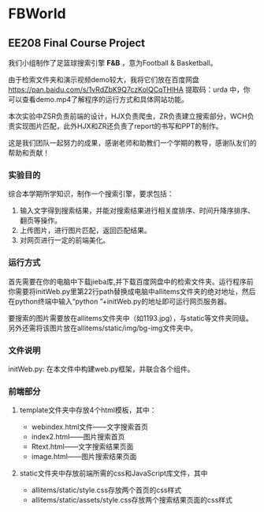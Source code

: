 # FBWorld
## EE208 Final Course Project

我们小组制作了足篮球搜索引擎  **F&B**  ，意为Football & Basketball。

由于检索文件夹和演示视频demo较大，我将它们放在百度网盘<https://pan.baidu.com/s/1vRdZbK9Q7czKolQCqTHlHA> 提取码：urda 中，你可以查看demo.mp4了解程序的运行方式和具体网站功能。

本次实验中ZSR负责前端的设计，HJX负责爬虫，ZR负责建立搜索部分，WCH负责实现图片匹配，此外HJX和ZR还负责了report的书写和PPT的制作。

这是我们团队一起努力的成果，感谢老师和助教们一个学期的教导，感谢队友们的帮助和贡献！

### 实验目的
综合本学期所学知识，制作一个搜索引擎，要求包括：
1.  输入文字得到搜索结果，并能对搜索结果进行相关度排序、时间升降序排序、翻页等操作。
2.  上传图片，进行图片匹配，返回匹配结果。
3.  对网页进行一定的前端美化。

### 运行方式
首先需要在你的电脑中下载jieba库,并下载百度网盘中的检索文件夹。运行程序前你需要将initWeb.py里第22行path替换成电脑中allitems文件夹的绝对地址，然后在python终端中输入“python ”+initWeb.py的地址即可运行网页服务器。

要搜索的图片需要放在allitems文件夹中（如1193.jpg），与static等文件夹同级。另外还需将该图片放在allitems/static/img/bg-img文件夹中。

### 文件说明
initWeb.py: 在本文件中构建web.py框架，并联合各个组件。

### 前端部分
1. template文件夹中存放4个html模板，其中：
    + webindex.html文件——文字搜索首页
    + index2.html——图片搜索首页
    + Rtext.html——文字搜索结果页面
    + image.html——图片搜索结果页面
    
2. static文件夹中存放前端所需的css和JavaScript库文件，其中
    + allitems/static/style.css存放两个首页的css样式
    + allitems/static/assets/style.css存放两个搜索结果页面的css样式
